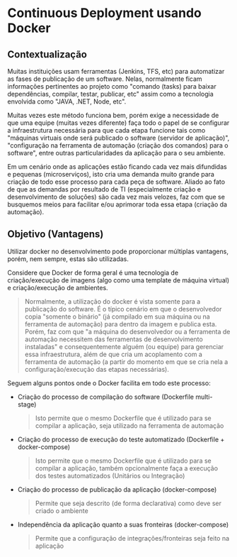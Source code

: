 # Continuous Deployment usando Docker


## Contextualização

Muitas instituições usam ferramentas (Jenkins, TFS, etc) para automatizar as fases de publicação de um software. Nelas, normalmente ficam informações pertinentes ao projeto como "comando (tasks) para baixar dependências, compilar, testar, publicar, etc" assim como a tecnologia envolvida como "JAVA, .NET, Node, etc".

Muitas vezes este método funciona bem, porém exige a necessidade de que uma equipe (muitas vezes diferente) faça todo o papel de se configurar a infraestrutura necessária para que cada etapa funcione tais como "máquinas virtuais onde será publicado o software (servidor de aplicação)", "configuração na ferramenta de automação (criação dos comandos) para o software", entre outras particularidades da aplicação para o seu ambiente.

Em um cenário onde as aplicações estão ficando cada vez mais difundidas e pequenas (microserviços), isto cria uma demanda muito grande para criação de todo esse processo para cada peça de software. Aliado ao fato de que as demandas por resultado de TI (especialmente criação e desenvolvimento de soluções) são cada vez mais velozes, faz com que se busquemos meios para facilitar e/ou aprimorar toda essa etapa (criação da automação).


## Objetivo (Vantagens)

Utilizar docker no desenvolvimento pode proporcionar múltiplas vantagens, porém, nem sempre, estas são utilizadas.

Considere que Docker de forma geral é uma tecnologia de criação/execução de imagens (algo como uma template de máquina virtual) e criação/execução de ambientes.

> Normalmente, a utilização do docker é vista somente para a publicação do software. É o típico cenário em que o desenvolvedor copia "somente o binário" (já compilado em sua máquina ou na ferramenta de automação) para dentro da imagem e publica esta. Porém, faz com que "a máquina do desenvolvedor ou a ferramenta de automação necessitem das ferramentas de desenvolvimento instaladas" e consequentemente alguém (ou equipe) para gerenciar essa infraestrutura, além de que cria um acoplamento com a ferramenta de automação (a partir do momento em que se cria nela a configuração/execução das etapas necessárias).

Seguem alguns pontos onde o Docker facilita em todo este processo:
- Criação do processo de compilação do software (Dockerfile multi-stage)
  > Isto permite que o mesmo Dockerfile que é utilizado para se compilar a aplicação, seja utilizado na ferramenta de automação
- Criação do processo de execução do teste automatizado (Dockerfile + docker-compose)
  > Isto permite que o mesmo Dockerfile que é utilizado para se compilar a aplicação, também opcionalmente faça a execução dos testes automatizados (Unitários ou Integração) 
- Criação do processo de publicação da aplicação (docker-compose)
  > Permite que seja descrito (de forma declarativa) como deve ser criado o ambiente
- Independência da aplicação quanto a suas fronteiras (docker-compose)
  > Permite que a configuração de integrações/fronteiras seja feito na aplicação
